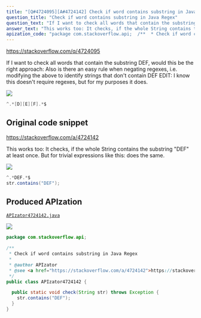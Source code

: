 ```yaml
---
title: "[Q#4724095][A#4724142] Check if word contains substring in Java Regex"
question_title: "Check if word contains substring in Java Regex"
question_text: "If I want to check all words that contain the substring DEF, would this be the right approach: Also is there an easy rule when negating regexes, i.e. modifying the above to identify strings that don't contain DEF EDIT: I know this doesn't require regexes, but for my purposes it does."
answer_text: "This works too: It checks, if the whole String contains the substring \"DEF\" at least once. But for trivial expressions like this: does the same."
apization_code: "package com.stackoverflow.api;  /**  * Check if word contains substring in Java Regex  *  * @author APIzator  * @see <a href=\"https://stackoverflow.com/a/4724142\">https://stackoverflow.com/a/4724142</a>  */ public class APIzator4724142 {    public static void check(String str) throws Exception {     str.contains(\"DEF\");   } }"
---
```


https://stackoverflow.com/q/4724095

If I want to check all words that contain the substring DEF, would this be the right approach:
Also is there an easy rule when negating regexes, i.e. modifying the above to identify strings that don&#x27;t contain DEF
EDIT: I know this doesn&#x27;t require regexes, but for my purposes it does.


<div class="code-logo"><img src="/stackoverflow.png" /></div>

```java
^.*[D][E][F].*$
```


## Original code snippet

https://stackoverflow.com/a/4724142

This works too:
It checks, if the whole String contains the substring &quot;DEF&quot; at least once. But for trivial expressions like this:
does the same.

<div class="code-logo"><img src="/stackoverflow.png" /></div>

```java
^.*DEF.*$
str.contains("DEF");
```

## Produced APIzation

[`APIzator4724142.java`](https://github.com/pasqualesalza/apization/raw/main/data/search/APIzator4724142.java)

<div class="code-logo"><img src="/apizator.png" /></div>

```java
package com.stackoverflow.api;

/**
 * Check if word contains substring in Java Regex
 *
 * @author APIzator
 * @see <a href="https://stackoverflow.com/a/4724142">https://stackoverflow.com/a/4724142</a>
 */
public class APIzator4724142 {

  public static void check(String str) throws Exception {
    str.contains("DEF");
  }
}

```
